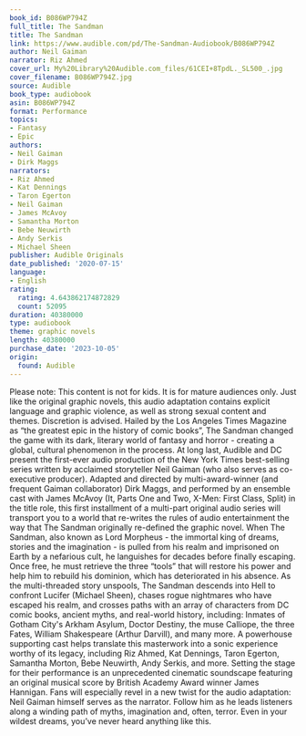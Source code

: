 ```yaml
---
book_id: B086WP794Z
full_title: The Sandman
title: The Sandman
link: https://www.audible.com/pd/The-Sandman-Audiobook/B086WP794Z
author: Neil Gaiman
narrator: Riz Ahmed
cover_url: My%20Library%20Audible.com_files/61CEI+8TpdL._SL500_.jpg
cover_filename: B086WP794Z.jpg
source: Audible
book_type: audiobook
asin: B086WP794Z
format: Performance
topics:
- Fantasy
- Epic
authors:
- Neil Gaiman
- Dirk Maggs
narrators:
- Riz Ahmed
- Kat Dennings
- Taron Egerton
- Neil Gaiman
- James McAvoy
- Samantha Morton
- Bebe Neuwirth
- Andy Serkis
- Michael Sheen
publisher: Audible Originals
date_published: '2020-07-15'
language:
- English
rating:
  rating: 4.643862174872829
  count: 52095
duration: 40380000
type: audiobook
theme: graphic novels
length: 40380000
purchase_date: '2023-10-05'
origin:
  found: Audible
---
```

Please note: This content is not for kids. It is for mature audiences only. Just like the original graphic novels, this audio adaptation contains explicit language and graphic violence, as well as strong sexual content and themes. Discretion is advised.
Hailed by the Los Angeles Times Magazine as “the greatest epic in the history of comic books”, The Sandman changed the game with its dark, literary world of fantasy and horror - creating a global, cultural phenomenon in the process. At long last, Audible and DC present the first-ever audio production of the New York Times best-selling series written by acclaimed storyteller Neil Gaiman (who also serves as co-executive producer). Adapted and directed by multi-award-winner (and frequent Gaiman collaborator) Dirk Maggs, and performed by an ensemble cast with James McAvoy (It, Parts One and Two, X-Men: First Class, Split) in the title role, this first installment of a multi-part original audio series will transport you to a world that re-writes the rules of audio entertainment the way that The Sandman originally re-defined the graphic novel.
When The Sandman, also known as Lord Morpheus - the immortal king of dreams, stories and the imagination - is pulled from his realm and imprisoned on Earth by a nefarious cult, he languishes for decades before finally escaping. Once free, he must retrieve the three “tools” that will restore his power and help him to rebuild his dominion, which has deteriorated in his absence. As the multi-threaded story unspools, The Sandman descends into Hell to confront Lucifer (Michael Sheen), chases rogue nightmares who have escaped his realm, and crosses paths with an array of characters from DC comic books, ancient myths, and real-world history, including: Inmates of Gotham City's Arkham Asylum, Doctor Destiny, the muse Calliope, the three Fates, William Shakespeare (Arthur Darvill), and many more.
A powerhouse supporting cast helps translate this masterwork into a sonic experience worthy of its legacy, including Riz Ahmed, Kat Dennings, Taron Egerton, Samantha Morton, Bebe Neuwirth, Andy Serkis, and more. Setting the stage for their performance is an unprecedented cinematic soundscape featuring an original musical score by British Academy Award winner James Hannigan. Fans will especially revel in a new twist for the audio adaptation: Neil Gaiman himself serves as the narrator. Follow him as he leads listeners along a winding path of myths, imagination and, often, terror. Even in your wildest dreams, you’ve never heard anything like this.

